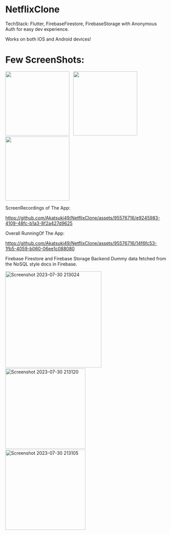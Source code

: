 # NetflixClone

TechStack: Flutter, FirebaseFirestore, FirebaseStorage with Anonymous Auth for easy dev experience.

Works on both IOS and Android devices!

# Few ScreenShots:
<p>
  <img src='https://github.com/Akatsuki49/NetflixClone/assets/95576716/d8257a00-5ae7-4e4b-bef2-33dba6a8405f' width='200'>
  &nbsp;
  <img src='https://github.com/Akatsuki49/NetflixClone/assets/95576716/4d3b63d2-c42f-427e-b184-706f36adb324' width='200'>
  &nbsp;
  <img src='https://github.com/Akatsuki49/NetflixClone/assets/95576716/dc972d88-fe4a-4270-940f-0cd96c56bdc4' width='200'>
</p>



ScreenRecordings of The App:

https://github.com/Akatsuki49/NetflixClone/assets/95576716/e9245983-4109-48fc-b1a3-8f2a427d9625

Overall RunningOf The App:

https://github.com/Akatsuki49/NetflixClone/assets/95576716/14f6fc53-1fb5-4059-b060-06ee1c088080

Firebase Firestore and Firebase Storage Backend Dummy data fetched from the NoSQL style docs in Firebase.

<p>
  <img width="300" alt="Screenshot 2023-07-30 213024" src="https://github.com/Akatsuki49/NetflixClone/assets/95576716/83ec7450-2059-4ac3-96db-8b127c2226b0">
  &nbsp;
  <img width="250" alt="Screenshot 2023-07-30 213120" src="https://github.com/Akatsuki49/NetflixClone/assets/95576716/3a5a04ab-26f4-406d-97ea-55703f3c00a7">
  &nbsp;
  <img width="250" alt="Screenshot 2023-07-30 213105" src="https://github.com/Akatsuki49/NetflixClone/assets/95576716/56c4dd14-9ea8-4bcd-bf96-9d59accfd9f0">
</p>



